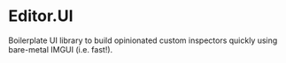 # Editor.UI

Boilerplate UI library to build opinionated custom inspectors quickly using bare-metal IMGUI (i.e. fast!).

